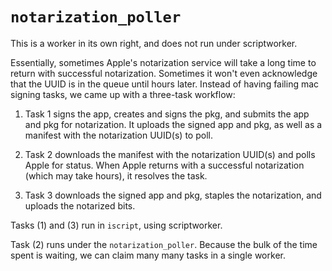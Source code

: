 # `notarization_poller`

This is a worker in its own right, and does not run under scriptworker.

Essentially, sometimes Apple's notarization service will take a long time to return with successful notarization. Sometimes it won't even acknowledge that the UUID is in the queue until hours later. Instead of having failing mac signing tasks, we came up with a three-task workflow:

1. Task 1 signs the app, creates and signs the pkg, and submits the app and pkg for notarization. It uploads the signed app and pkg, as well as a manifest with the notarization UUID(s) to poll.

2. Task 2 downloads the manifest with the notarization UUID(s) and polls Apple for status. When Apple returns with a successful notarization (which may take hours), it resolves the task.

3. Task 3 downloads the signed app and pkg, staples the notarization, and uploads the notarized bits.

Tasks (1) and (3) run in `iscript`, using scriptworker.

Task (2) runs under the `notarization_poller`. Because the bulk of the time spent is waiting, we can claim many many tasks in a single worker.
